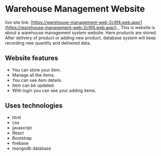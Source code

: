 # Warehouse Management Website

live site link: [https://warehouse-management-web-2c9f4.web.app/](https://warehouse-management-web-2c9f4.web.app/)._
This is website is about a warehouse management system website. Here products are stored. After delivery of product or adding new product, database system will keep recording new quantity and delivered data. 
## Website features
* You can store your item.
* Manage all the items.
* You can see item details.
* Item can be updated.
* With login you can see your adding items.
## Uses technologies
* html
* css
* javascript
* React 
* Bootstrap
* firebase
* mongodb database
